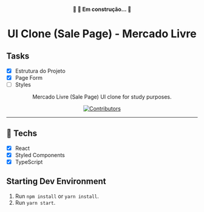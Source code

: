 
<h4 align="center"> 
	🚧 🚀 Em construção...  🚧
</h4>

<h1 align="center">
UI Clone (Sale Page) - Mercado Livre
</h1>

## Tasks

- [x] Estrutura do Projeto
- [x] Page Form
- [ ] Styles

<p align="center">Mercado Livre (Sale Page) UI clone for study purposes.</p>

<p align="center">
  <a href="#">
    <img src="https://img.shields.io/github/contributors/rocketseat-content/youtube-clone-mercadolivre?color=%236633cc&logoColor=%236633cc&style=flat" alt="Contributors">
  </a>
</p>

<hr>



## 🚀 Techs

- [x] React
- [x] Styled Components
- [x] TypeScript

## Starting Dev Environment

1. Run `npm install` or `yarn install`.<br />
2. Run `yarn start`.<br />
